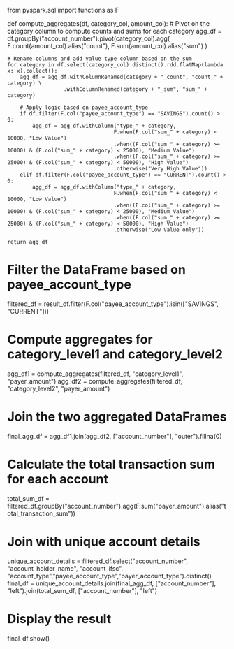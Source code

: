 from pyspark.sql import functions as F

def compute_aggregates(df, category_col, amount_col):
    # Pivot on the category column to compute counts and sums for each category
    agg_df = df.groupBy("account_number").pivot(category_col).agg(
        F.count(amount_col).alias("count"),
        F.sum(amount_col).alias("sum")
    )
    
    # Rename columns and add value type column based on the sum
    for category in df.select(category_col).distinct().rdd.flatMap(lambda x: x).collect():
        agg_df = agg_df.withColumnRenamed(category + "_count", "count_" + category) \
                      .withColumnRenamed(category + "_sum", "sum_" + category)
        
        # Apply logic based on payee_account_type
        if df.filter(F.col("payee_account_type") == "SAVINGS").count() > 0:
            agg_df = agg_df.withColumn("type_" + category, 
                                      F.when(F.col("sum_" + category) < 10000, "Low Value")
                                      .when((F.col("sum_" + category) >= 10000) & (F.col("sum_" + category) < 25000), "Medium Value")
                                      .when((F.col("sum_" + category) >= 25000) & (F.col("sum_" + category) < 50000), "High Value")
                                      .otherwise("Very High Value"))
        elif df.filter(F.col("payee_account_type") == "CURRENT").count() > 0:
            agg_df = agg_df.withColumn("type_" + category, 
                                      F.when(F.col("sum_" + category) < 10000, "Low Value")
                                      .when((F.col("sum_" + category) >= 10000) & (F.col("sum_" + category) < 25000), "Medium Value")
                                      .when((F.col("sum_" + category) >= 25000) & (F.col("sum_" + category) < 50000), "High Value")
                                      .otherwise("Low Value only"))
    
    return agg_df

# Filter the DataFrame based on payee_account_type
filtered_df = result_df.filter(F.col("payee_account_type").isin(["SAVINGS", "CURRENT"]))

# Compute aggregates for category_level1 and category_level2
agg_df1 = compute_aggregates(filtered_df, "category_level1", "payer_amount")
agg_df2 = compute_aggregates(filtered_df, "category_level2", "payer_amount")

# Join the two aggregated DataFrames
final_agg_df = agg_df1.join(agg_df2, ["account_number"], "outer").fillna(0)

# Calculate the total transaction sum for each account
total_sum_df = filtered_df.groupBy("account_number").agg(F.sum("payer_amount").alias("total_transaction_sum"))

# Join with unique account details
unique_account_details = filtered_df.select("account_number", "account_holder_name", "account_ifsc", "account_type","payee_account_type","payer_account_type").distinct()
final_df = unique_account_details.join(final_agg_df, ["account_number"], "left").join(total_sum_df, ["account_number"], "left")

# Display the result
final_df.show()
